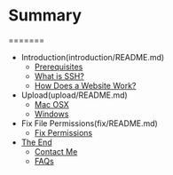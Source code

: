 # Summary
=======
* Introduction(introduction/README.md)
    * [Prerequisites](introduction/prerequisites.md)
    * [What is SSH?](introduction/ssh.md)
    * [How Does a Website Work?](introduction/website.md)
* Upload(upload/README.md)
    * [Mac OSX](upload/macosx.md)
    * [Windows](upload/windows.md)
* Fix File Permissions(fix/README.md)
    * [Fix Permissions](fix/fix.md)
* [The End](end/README.md)
    * [Contact Me](end/contact.md)
    * [FAQs](end/faq.md)
